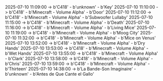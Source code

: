 2025-07-10 11:09:00 -> b'C418' - b'unknown' - b'Key'
2025-07-10 11:10:00 -> b'C418' - b'Minecraft - Volume Alpha' - b'Door'
2025-07-10 11:12:00 -> b'C418' - b'Minecraft - Volume Alpha' - b'Subwoofer Lullaby'
2025-07-10 11:15:00 -> b'C418' - b'Minecraft - Volume Alpha' - b'Death'
2025-07-10 11:16:00 -> b'C418' - b'Minecraft - Volume Alpha' - b'Living Mice'
2025-07-10 11:19:00 -> b'C418' - b'Minecraft - Volume Alpha' - b'Moog City'
2025-07-10 11:32:00 -> b'C418' - b'Minecraft - Volume Alpha' - b'Mice on Venus'
2025-07-10 13:52:00 -> b'C418' - b'Minecraft - Volume Alpha' - b'Dry Hands'
2025-07-10 13:53:00 -> b'C418' - b'Minecraft - Volume Alpha' - b'Wet Hands'
2025-07-10 13:55:00 -> b'C418' - b'Minecraft - Volume Alpha' - b'Clark'
2025-07-10 13:58:00 -> b'C418' - b'Minecraft - Volume Alpha' - b'Chris'
2025-07-10 13:59:00 -> b'C418' - b'Minecraft - Volume Alpha' - b'Thirteen'
2025-07-10 14:38:00 -> b'La Bande-Son Imaginaire' - b'unknown' - b'Antes de Que Cante el Gallo'
